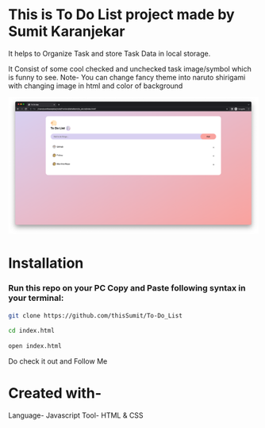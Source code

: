 # This is To Do List project made by Sumit Karanjekar
It helps to Organize Task and store Task Data in local storage.

It Consist of some cool checked and unchecked task image/symbol which is funny to see.
Note- You can change fancy theme into naruto shirigami with changing image in html and color of background

![Screenshot of website](to-do.png)
<br>

# Installation

<h3>Run this repo on your PC
   Copy and Paste following syntax in your terminal:</h3>



```bash
git clone https://github.com/thisSumit/To-Do_List
```


```bash
cd index.html
```


```bash
open index.html
```

Do check it out and Follow Me


# Created with-
Language- Javascript
Tool- HTML & CSS 
